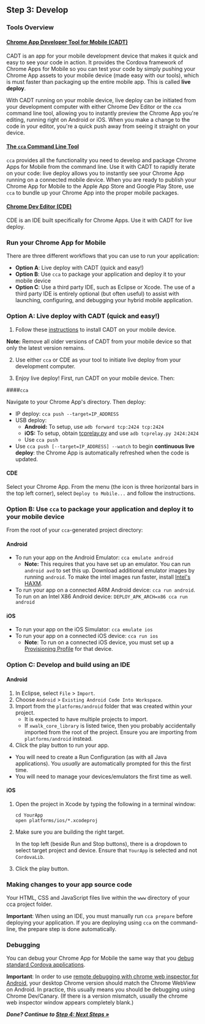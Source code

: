 ## Step 3: Develop

### Tools Overview

#### [Chrome App Developer Tool for Mobile (CADT)](https://github.com/MobileChromeApps/chrome-app-developer-tool/)

CADT is an app for your mobile development device that makes it quick and easy to see your code in action. It provides the Cordova framework of Chrome Apps for Mobile so you can test your code by simply pushing your Chrome App assets to your mobile device (made easy with our tools), which is must faster than packaging up the entire mobile app. This is called **live deploy**.

With CADT running on your mobile device, live deploy can be initiated from your development computer with either Chrome Dev Editor or the `cca` command line tool, allowing you to instantly preview the Chrome App you're editing, running right on Android or iOS. When you make a change to the code in your editor, you're a quick push away from seeing it straight on your device.

#### [The `cca` Command Line Tool](https://github.com/MobileChromeApps/mobile-chrome-apps)

`cca` provides all the functionality you need to develop and package Chrome Apps for Mobile from the command line. Use it with CADT to rapidly iterate on your code: live deploy allows you to instantly see your Chrome App running on a connected mobile device. When you are ready to publish your Chrome App for Mobile to the Apple App Store and Google Play Store, use `cca` to bundle up your Chrome App into the proper mobile packages.

#### [Chrome Dev Editor (CDE)](https://github.com/dart-lang/chromedeveditor)

CDE is an IDE built specifically for Chrome Apps. Use it with CADT for live deploy.

### Run your Chrome App for Mobile

There are three different workflows that you can use to run your application:

* **Option A**: Live deploy with CADT (quick and easy!)
* **Option B**: Use `cca` to package your application and deploy it to your mobile device
* **Option C**: Use a third party IDE, such as Eclipse or Xcode. The use of a third party IDE is entirely optional (but often useful) to assist with launching, configuring, and debugging your hybrid mobile application.

### Option A: Live deploy with CADT (quick and easy!)

1. Follow these [instructions](https://github.com/MobileChromeApps/chrome-app-developer-tool/#installation) to install CADT on your mobile device.

  **Note:** Remove all older versions of CADT from your mobile device so that only the latest version remains.

2. Use either `cca` or CDE as your tool to initiate live deploy from your development computer.

3. Enjoy live deploy! First, run CADT on your mobile device. Then:

####`cca`

Navigate to your Chrome App's directory. Then deploy:

* IP deploy: `cca push --target=IP_ADDRESS`	
* USB deploy:
	* **Android:** To setup, use `adb forward tcp:2424 tcp:2424`
	* **iOS:** To setup, obtain [tcprelay.py](https://github.com/chid/tcprelay) and use `adb tcprelay.py 2424:2424`
	* Use `cca push`
* Use `cca push [--target=IP_ADDRESS] --watch` to begin **continuous live deploy**: the Chrome App is automatically refreshed when the code is updated.

#### CDE

Select your Chrome App. From the menu (the icon is three horizontal bars in the top left corner), select `Deploy to Mobile...` and follow the instructions.

### Option B: Use `cca` to package your application and deploy it to your mobile device

From the root of your `cca`-generated project directory:

#### Android

* To run your app on the Android Emulator: `cca emulate android`
  * **Note:** This requires that you have set up an emulator. You can run `android avd` to set this up. Download additional emulator images by running `android`. To make the intel images run faster, install [Intel's HAXM](http://software.intel.com/en-us/articles/intel-hardware-accelerated-execution-manager/).
* To run your app on a connected ARM Android device: `cca run android`. To run on an Intel X86 Android device: `DEPLOY_APK_ARCH=x86 cca run android`

#### iOS

* To run your app on the iOS Simulator: `cca emulate ios`
* To run your app on a connected iOS device: `cca run ios`
  * **Note**: To run on a connected iOS device, you must set up a [Provisioning Profile](http://stackoverflow.com/questions/3362652/what-is-a-provisioning-profile-used-for-when-developing-iphone-applications) for that device.

### Option C: Develop and build using an IDE

#### Android

1. In Eclipse, select `File` > `Import`.
2. Choose `Android` > `Existing Android Code Into Workspace`.
3. Import from the `platforms/android` folder that was created within your project.
    * It is expected to have multiple projects to import.
    * If `xwalk_core_library` is listed twice, then you probably accidentally imported from the root of the project. Ensure you are importing from `platforms/android` instead.
4. Click the play button to run your app.
  * You will need to create a Run Configuration (as with all Java applications). You _usually_ are automatically prompted for this the first time.
  * You will need to manage your devices/emulators the first time as well.

#### iOS

1.  Open the project in Xcode by typing the following in a terminal window:

        cd YourApp
        open platforms/ios/*.xcodeproj


2.  Make sure you are building the right target.

    In the top left (beside Run and Stop buttons), there is a dropdown to select target project and device. Ensure that `YourApp` is selected and not `CordovaLib`.

3.  Click the play button.

### Making changes to your app source code

Your HTML, CSS and JavaScript files live within the `www` directory of your cca project folder.

**Important**: When using an IDE, you must manually run `cca prepare` before deploying your application. If you are deploying using `cca` on the command-line, the prepare step is done automatically.

### Debugging

You can debug your Chrome App for Mobile the same way that you [debug standard Cordova applications](https://github.com/phonegap/phonegap/wiki/Debugging-in-PhoneGap).

**Important**: In order to use [remote debugging with chrome web inspector for Android](https://developer.chrome.com/devtools/docs/remote-debugging), your desktop Chrome version should match the Chrome WebView on Android. In practice, this usually means you should be debugging using Chrome Dev/Canary. (If there is a version mismatch, usually the chrome web inspector window appears completely blank.)

_**Done? Continue to [Step 4: Next Steps &raquo;](NextSteps.md)**_
